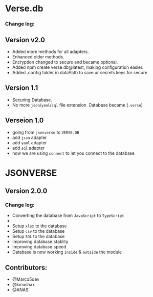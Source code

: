# Verse.db

### Change log:

## Version v2.0

- Added more methods for all adapters.
- Enhanced older methods.
- Encryption changed to secure and became optional.
- Added npm create verse.db@latest, making configuration easier.
- Added .config folder in dataPath to save ur secrets keys for secure.

## Version 1.1

- Securing Database.
- No more `json`/`yaml`/`sql` file extension. Database became (`.verse`)

## Verseion 1.0

- going from `jsonverse` to `VERSE.DB`
- add `json` adapter
- add `yaml` adapter
- add `sql` adapter
- now we are using `connect` to let you connect to the database

# JSONVERSE
## Version 2.0.0

### Change log:

- Converting the database from `JavaScript` to `TypeScript`
- 
- Setup `xlsx` to the database
- Setup `csv` to the database
- Setup `SQL` to the database
- Improving database stablity
- Improving database speed
- Database is now working `inside` & `outside` the module

## Contributors:

- @Marco5dev
- @kmoshax
- @ANAS